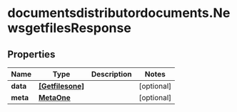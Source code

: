 # documentsdistributordocuments.NewsgetfilesResponse

## Properties

Name | Type | Description | Notes
------------ | ------------- | ------------- | -------------
**data** | [**[Getfilesone]**](Getfilesone.md) |  | [optional] 
**meta** | [**MetaOne**](MetaOne.md) |  | [optional] 


